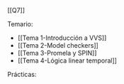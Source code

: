 [[Q7]]

Temario:
+ [[Tema 1-Introducción a VVS]]
+ [[Tema 2-Model checkers]]
+ [[Tema 3-Promela y SPIN]]
+ [[Tema 4-Lógica linear temporal]]

Prácticas:
